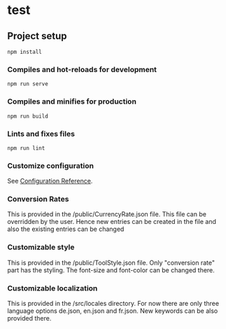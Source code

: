 # test

## Project setup
```
npm install
```

### Compiles and hot-reloads for development
```
npm run serve
```

### Compiles and minifies for production
```
npm run build
```

### Lints and fixes files
```
npm run lint
```

### Customize configuration
See [Configuration Reference](https://cli.vuejs.org/config/).

### Conversion Rates
This is provided in the /public/CurrencyRate.json file. This file can be overridden by the user. Hence new entries can be created in the file and also the existing entries can be changed

### Customizable style
This is provided in the /public/ToolStyle.json file. Only "conversion rate" part has the styling. The font-size and font-color can be changed there.

### Customizable localization
This is provided in the /src/locales directory. For now there are only three language options de.json, en.json and fr.json. New keywords can be also provided there.